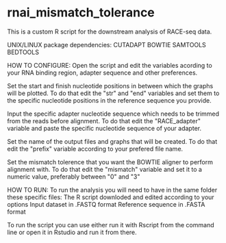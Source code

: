 # rnai_mismatch_tolerance

This is a custom R script for the downstream analysis of RACE-seq data.

UNIX/LINUX package dependencies:
  CUTADAPT
  BOWTIE
  SAMTOOLS
  BEDTOOLS

HOW TO CONFIGURE:
Open the script and edit the variables acording to your RNA binding region, adapter sequence and other preferences.

Set the start and finish nucleotide positions in between which the graphs will be plotted. 
  To do that edit the "str" and "end" variables and set them to the specific nucleotide positions in the reference sequence you provide.

Input the specific adapter nucleotide sequence which needs to be trimmed from the reads before alignment.
  To do that edit the "RACE_adapter" variable and paste the specific nucleotide sequence of your adapter.

Set the name of the output files and graphs that will be created.
  To do that edit the "prefix" variable according to your prefered file name.

Set the mismatch tolerence that you want the BOWTIE aligner to perform alignment with.
  To do that edit the "mismatch" variable and set it to a numeric value, preferably between "0" and "3"

HOW TO RUN:
To run the analysis you will need to have in the same folder these specific files:
  The R script downloded and edited according to your options
  Input dataset in .FASTQ format
  Reference sequence in .FASTA format
  
To run the script you can use either run it with Rscript from the command line or open it in Rstudio and run it from there.
